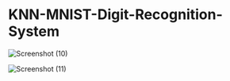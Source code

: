 # KNN-MNIST-Digit-Recognition-System

![Screenshot (10)](https://user-images.githubusercontent.com/72195277/104639441-6fdd7180-56cd-11eb-936e-1c899408756f.png)


![Screenshot (11)](https://user-images.githubusercontent.com/72195277/104639444-710e9e80-56cd-11eb-99e1-03b73ee76bd7.png)
